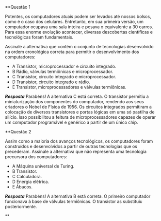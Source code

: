 

**Questão 1

Potentes, os computadores atuais podem ser levados até nossos bolsos, como é o caso dos celulares. Entretanto, em sua primeira versão, um computador ocupava uma sala inteira e pesava o equivalente a 30 carros. Para essa enorme evolução acontecer, diversas descobertas científicas e tecnológicas foram fundamentais.

Assinale a alternativa que contém o conjunto de tecnologias desenvolvido na ordem cronológica correta para permitir o desenvolvimento dos computadores:

- A Transistor, microprocessador e circuito integrado.
- B Rádio, válvulas termiõnicas e microprocessador.
- C Transistor, circuito integrado e microprocessador.
- D Transistor, circuito integrado e rádio.
- E Transistor, microprocessadores e válvulas termiõnicas.

***Resposta***
Parabéns! A alternativa C está correta.
O transistor permitiu a miniaturização dos componentes do computador, rendendo aos seus criadores o Nobel de Física de 1956. Os circuitos integrados permitiram a colocação de diversos transistores e portas lógicas em uma só pastilha de silício. Isso possibilitou a feitura de microprocessadores capazes de operar um computador programável e genérico a partir de um único chip.


**Questão 2

Assim como a maioria dos avanços tecnológicos, os computadores foram construídos e desenvolvidos a partir de outras tecnologias que os precederam. Assinale a alternativa que não representa uma tecnologia precursora dos computadores:

- A Máquina universal de Turing.
- B Transistor.
- C Calculadora.
- D Energia elétrica.
- E Ábacos.

***Resposta***
Parabéns! A alternativa B está correta.
O primeiro computador funcionava à base de válvulas termiônicas. O transistor as substituiu posteriormente.


**